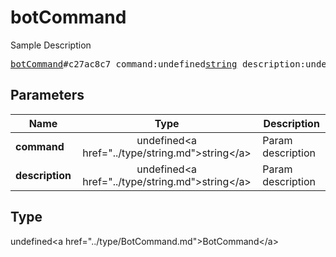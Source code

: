 # botCommand

Sample Description

<pre>
<a href="../constructor/botCommand.md">botCommand</a>#c27ac8c7 command:undefined<a href="../type/string.md">string</a> description:undefined<a href="../type/string.md">string</a> = undefined<a href="../type/BotCommand.md">BotCommand</a>;
</pre>

## Parameters

| Name | Type | Description |
|------|:----:|-------------|
| **command** | undefined&lt;a href=&#34;../type/string.md&#34;&gt;string&lt;/a&gt; | Param description |
| **description** | undefined&lt;a href=&#34;../type/string.md&#34;&gt;string&lt;/a&gt; | Param description |

## Type

undefined&lt;a href=&#34;../type/BotCommand.md&#34;&gt;BotCommand&lt;/a&gt;
